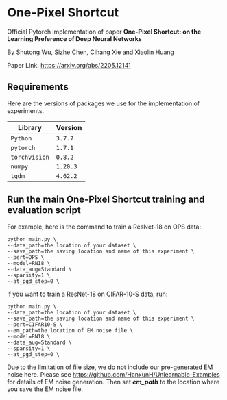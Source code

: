 # One-Pixel Shortcut
Official Pytorch implementation of paper **One-Pixel Shortcut: on the Learning Preference of Deep Neural Networks**

By Shutong Wu, Sizhe Chen, Cihang Xie and Xiaolin Huang

Paper Link: https://arxiv.org/abs/2205.12141

## Requirements

Here are the versions of packages we use for the implementation of experiments.


|Library         | Version |
|----------------------|----|
|`Python`|  `3.7.7`|
|`pytorch`|  `1.7.1`|
|`torchvision`|  `0.8.2`|
|`numpy`|  `1.20.3`|
|`tqdm`| `4.62.2`|

## Run the main One-Pixel Shortcut training and evaluation script
For example, here is the command to train a ResNet-18 on OPS data: 
```console
python main.py \
--data_path=the location of your dataset \
--save_path=the saving location and name of this experiment \
--pert=OPS \
--model=RN18 \
--data_aug=Standard \
--sparsity=1 \
--at_pgd_step=0 \
```

if you want to train a ResNet-18 on CIFAR-10-S data, run: 
```console
python main.py \
--data_path=the location of your dataset \
--save_path=the saving location and name of this experiment \
--pert=CIFAR10-S \
--em_path=the location of EM noise file \
--model=RN18 \
--data_aug=Standard \
--sparsity=1 \
--at_pgd_step=0 \
```
Due to the limitation of file size, we do not include our pre-generated EM noise here. Please see https://github.com/HanxunH/Unlearnable-Examples for details of EM noise generation. Then set _**em_path**_ to the location where you save the EM noise file.
